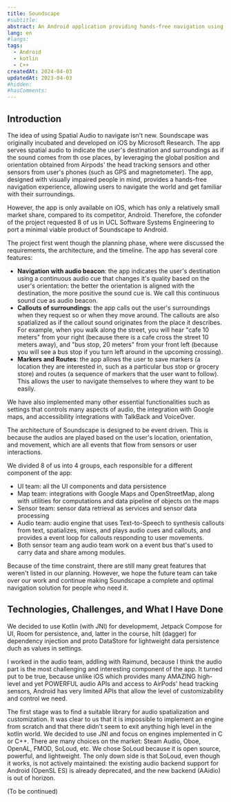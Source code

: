 ```yaml
---
title: Soundscape
#subtitle: 
abstract: An Android application providing hands-free navigation using spatial audio,  empowering visually impaired people to navigate the world at ease. This project is brought to you by 8 UCL Software Systems Engineering students.
lang: en
#langs: 
tags: 
  - Android
  - kotlin
  - C++
createdAt: 2024-04-03
updatedAt: 2023-04-03
#hidden: 
#hasComments:
---
```


## Introduction

The idea of using Spatial Audio to navigate isn't new. Soundscape was originally incubated and developed on iOS by Microsoft Research. The app serves spatial audio to indicate the user's destination and surroundings as if the sound comes from th ose places, by leveraging the global position and orientation obtained from Airpods' the head tracking sensors and other sensors from user's phones (such as GPS and magnetometer). The app, designed with visually impaired people in mind, provides a hands-free navigation experience, allowing users to navigate the world and get familiar with their surroundings.

However, the app is only available on iOS, which has only a relatively small market share, compared to its competitor, Android. Therefore, the cofonder of the project requested 8 of us in UCL Software Systems Engineering to port a minimal viable product of Soundscape to Android.

The project  first went though the planning phase, where were discussed the requirements,  the architecture,  and the timeline. The app has several  core features:

- **Navigation with audio beacon**: the app indicates the user's destination using a continuous audio cue that changes it's quality based on the user's orientation: the better the orientation is aligned with the destination, the more positive the sound cue is. We call this continuous sound cue as audio beacon.
- **Callouts of surroundings**: the app calls out the user's surroundings when they request so or when they move around. The callouts are also spatialized as if the callout sound originates from the place it describes. For example, when you walk along the street, you will hear "cafe 10 meters" from your right (because there is a cafe cross the street 10 meters away), and "bus stop, 20 meters" from your front left (because you will see a bus stop if you turn left  around in the upcoming crossing).
- **Markers and Routes**: the app allows the user to save markers (a location they are interested in, such as a particular bus stop or grocery store) and routes (a sequence of markers that the user want to follow). This allows the user to navigate themselves to where they want to be easily.

We have also implemented many other essential functionalities such as settings that controls many aspects of audio, the integration with Google maps, and accessibility integrations with TalkBack and VoiceOver.

The architecture of Soundscape is designed to be event driven. This is because the audios are played based on the user's location, orientation, and movement, which are all events that flow from sensors or user interactions.

We divided 8 of us into 4 groups, each responsible for a different component of the app:

- UI team: all the UI components and data persistence
- Map team: integrations with Google Maps and OpenStreetMap, along with utilities for computations and data pipeline of objects on the maps
- Sensor team: sensor data retrieval as services and sensor data processing
- Audio team: audio engine that uses Text-to-Speech to synthesis callouts from text, spatializes, mixes, and plays audio cues and callouts, and provides a event loop for callouts responding to user movements.
- Both sensor team ang audio team work on a event bus that's used to carry data and share among modules.

Because of the time constraint, there are still many great features that  weren't listed in our planning. However, we hope the future team can take over our work and continue making Soundscape a  complete and optimal navigation solution for people who need it.

## Technologies, Challenges, and What I Have Done

We decided to use Kotlin (with JNI) for developmemt, Jetpack Compose for UI, Room for persistence, and, latter in the course, hilt (dagger) for dependency injection and proto DataStore for lightweight data persistence duch as values in settings.

I worked in the audio team, addling with Raimund, because I think the audio part is the most challenging and interesting component of the app. It turned put to be true, because unlike iOS which provides many AMAZING high-level and yet POWERFUL audio APIs and access to AirPods' head tracking sensors, Android has very limited APIs that allow  the level of customizability and control we need.

The first stage was to find a suitable library for audio spatialization and customization. It was clear to us that it is impossible to implement an engine from scratch and that there didn't seem to exit anything high level in the kotlin world. We decided to use JNI and focus on engines implemented in C or C++. There are many choices on the market: Steam Audio, Oboe, OpenAL, FMOD, SoLoud, etc. We chose SoLoud because it is open source, powerful, and lightweight. The only down side is that SoLoud, even though it works, is not actively maintained: the existing audio backend support for Android (OpenSL ES) is already deprecated, and the new backend (AAidio) is out of horizon. 

(To be continued)
